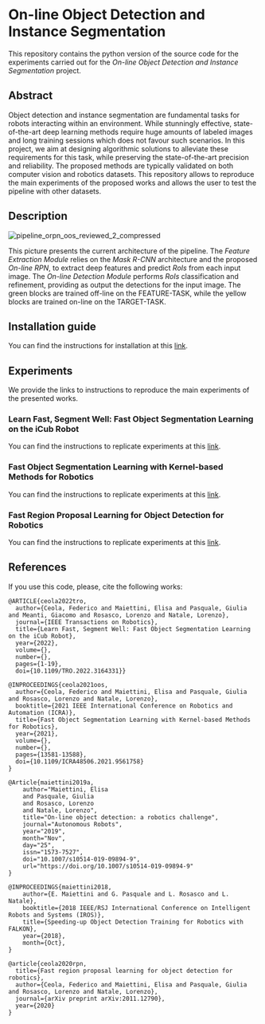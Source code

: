 

# On-line Object Detection and Instance Segmentation

This repository contains the python version of the source code for the experiments carried out for the *On-line Object Detection and Instance Segmentation* project.

## Abstract
Object detection and instance segmentation are fundamental tasks for robots interacting within an environment. While stunningly effective, state-of-the-art deep learning methods require huge amounts of labeled images and long training sessions which does not favour such scenarios. In this project, we aim at designing algorithmic solutions to alleviate these requirements for this task, while preserving the state-of-the-art precision and reliability.
The proposed methods are typically validated on both computer vision and robotics datasets. This repository allows to reproduce the main experiments of the proposed works and allows the user to test the pipeline with other datasets.

## Description

![pipeline_orpn_oos_reviewed_2_compressed](https://user-images.githubusercontent.com/32268209/149495420-b84dfdcf-8263-4be3-b6a3-9e1dd7f7b3b5.png)

This picture presents the current architecture of the pipeline. The *Feature Extraction Module* relies on the *Mask R-CNN* architecture and the proposed *On-line RPN*, to extract deep features and predict *RoIs* from each input image. The *On-line Detection Module* performs *RoIs* classification and refinement, providing as output the detections for the input image. The green blocks are trained off-line on the FEATURE-TASK, while the yellow blocks are trained on-line on the TARGET-TASK.

## Installation guide
You can find the instructions for installation at this [link](https://github.com/hsp-iit/online-detection/blob/master/INSTALLATION_GUIDE.md).

## Experiments
We provide the links to instructions to reproduce the main experiments of the presented works.

### Learn Fast, Segment Well: Fast Object Segmentation Learning on the iCub Robot
You can find the instructions to replicate experiments at this [link](https://github.com/hsp-iit/online-detection/blob/master/ONLINE_RPN_DET_SEGM_EXP.md).

### Fast Object Segmentation Learning with Kernel-based Methods for Robotics
You can find the instructions to replicate experiments at this [link](https://github.com/hsp-iit/online-detection/blob/master/ONLINE_SEGMENTATION_EXP.md).

### Fast Region Proposal Learning for Object Detection for Robotics
You can find the instructions to replicate experiments at this [link](https://github.com/hsp-iit/online-detection/blob/master/ONLINE_RPN_EXP.md).

## References
If you use this code, please, cite the following works:

```
@ARTICLE{ceola2022tro,
  author={Ceola, Federico and Maiettini, Elisa and Pasquale, Giulia and Meanti, Giacomo and Rosasco, Lorenzo and Natale, Lorenzo},
  journal={IEEE Transactions on Robotics}, 
  title={Learn Fast, Segment Well: Fast Object Segmentation Learning on the iCub Robot}, 
  year={2022},
  volume={},
  number={},
  pages={1-19},
  doi={10.1109/TRO.2022.3164331}}
```
```
@INPROCEEDINGS{ceola2021oos,
  author={Ceola, Federico and Maiettini, Elisa and Pasquale, Giulia and Rosasco, Lorenzo and Natale, Lorenzo},
  booktitle={2021 IEEE International Conference on Robotics and Automation (ICRA)}, 
  title={Fast Object Segmentation Learning with Kernel-based Methods for Robotics}, 
  year={2021},
  volume={},
  number={},
  pages={13581-13588},
  doi={10.1109/ICRA48506.2021.9561758}
}
```
```
@Article{maiettini2019a,
	author="Maiettini, Elisa
	and Pasquale, Giulia
	and Rosasco, Lorenzo
	and Natale, Lorenzo",
	title="On-line object detection: a robotics challenge",
	journal="Autonomous Robots",
	year="2019",
	month="Nov",
	day="25",
	issn="1573-7527",
	doi="10.1007/s10514-019-09894-9",
	url="https://doi.org/10.1007/s10514-019-09894-9"
}
```
```
@INPROCEEDINGS{maiettini2018,
	author={E. Maiettini and G. Pasquale and L. Rosasco and L. Natale},
	booktitle={2018 IEEE/RSJ International Conference on Intelligent Robots and Systems (IROS)},
	title={Speeding-up Object Detection Training for Robotics with FALKON},
	year={2018},
	month={Oct},
}
```
```
@article{ceola2020rpn,
  title={Fast region proposal learning for object detection for robotics},
  author={Ceola, Federico and Maiettini, Elisa and Pasquale, Giulia and Rosasco, Lorenzo and Natale, Lorenzo},
  journal={arXiv preprint arXiv:2011.12790},
  year={2020}
}
```
